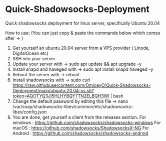 # Quick-Shadowsocks-Deployment
Quick shadowsocks deployment for linux server, specifically Ubuntu 20.04

How to use: 
(You can just copy & paste the commands below which comes after -> )

1) Get yourself an ubuntu 20.04 server from a VPS provider ( Linode, DigitalOcean etc)
2) SSH into your server 
3) Update your server with -> sudo apt update && apt upgrade -y
4) Install snapd and haveged with -> sudo apt install snapd haveged -y 
5) Reboot the server with -> reboot
6) Install shadowsocks with -> sudo curl https://raw.githubusercontent.com/OmiceyO/Quick-Shadowsocks-Deployment/main/ubuntu-20.04-ss.sh?token=AQOTYQ3JI5HLHYBQY7TN2ELBQH3WI | bash 
7) Change the default password by editing this file -> nano /var/snap/shadowsocks-libev/common/etc/shadowsocks-libev/config.json
8) You are done, get yourself a client from the releases section.
   For windows : https://github.com/shadowsocks/shadowsocks-windows
   For macOS : https://github.com/shadowsocks/ShadowsocksX-NG
   For Android : https://github.com/shadowsocks/shadowsocks-android
